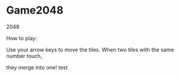 # Game2048
2048

 How to play: 
 
 Use your arrow keys to move the tiles. When two tiles with the same number touch, 
 
 they merge into one! 
test
